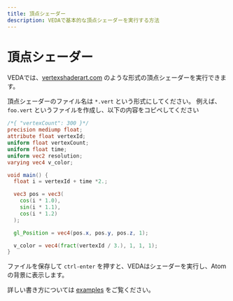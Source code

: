 ```yaml
---
title: 頂点シェーダー
description: VEDAで基本的な頂点シェーダーを実行する方法
---
```

# 頂点シェーダー

VEDAでは、[vertexshaderart.com](https://vertexshaderart.com/) のような形式の頂点シェーダーを実行できます。

頂点シェーダーのファイル名は `*.vert` という形式にしてください。
例えば、 `foo.vert` というファイルを作成し、以下の内容をコピペしてください

```glsl
/*{ "vertexCount": 300 }*/
precision mediump float;
attribute float vertexId;
uniform float vertexCount;
uniform float time;
uniform vec2 resolution;
varying vec4 v_color;

void main() {
  float i = vertexId + time *2.;

  vec3 pos = vec3(
    cos(i * 1.0),
    sin(i * 1.1),
    cos(i * 1.2)
  );

  gl_Position = vec4(pos.x, pos.y, pos.z, 1);

  v_color = vec4(fract(vertexId / 3.), 1, 1, 1);
}
```

ファイルを保存して `ctrl-enter` を押すと、VEDAはシェーダーを実行し、Atomの背景に表示します。

詳しい書き方については [examples](https://github.com/fand/veda/blob/master/examples/vertex.vert) をご覧ください。
